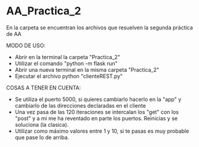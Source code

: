 # AA_Practica_2
En la carpeta se encuentran los archivos que resuelven la segunda práctica de AA

MODO DE USO:
  - Abrir en la terminal la carpeta "Practica_2"
  - Utilizar el comando "python -m flask run"
  - Abrir una nueva terminal en la misma carpeta "Practica_2"
  - Ejecutar el archivo python "clienteREST.py"

COSAS A TENER EN CUENTA:
  - Se utiliza el puerto 5000, si quieres cambiarlo hacerlo en la "app" y cambiarlo de las direcciones declaradas en el cliente
  - Una vez pasa de las 120 iteraciones se intercalan los "get" con los "post" y a mi me ha reventado en parte los puertos.
Reinicias y se soluciona (la clasica).
  - Utilizar como máximo valores entre 1 y 10, si te pasas es muy probable que pase lo de arriba.
